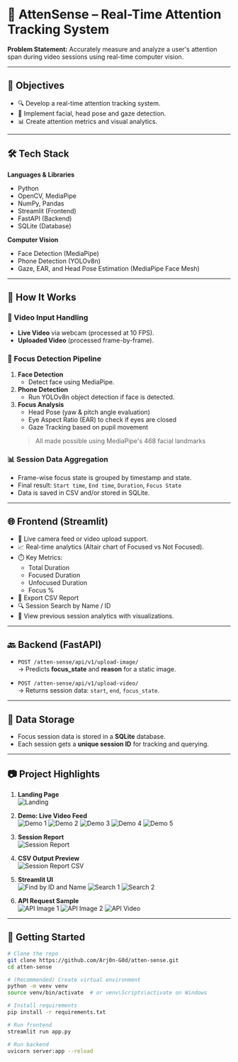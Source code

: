 # 🧠 AttenSense – Real-Time Attention Tracking System

**Problem Statement:** Accurately measure and analyze a user's attention span during video sessions using real-time computer vision.

---

## 🎯 Objectives

- 🔍 Develop a real-time attention tracking system.
- 🧠 Implement facial, head pose and gaze detection.
- 📊 Create attention metrics and visual analytics.

---

## 🛠️ Tech Stack

**Languages & Libraries**
- Python
- OpenCV, MediaPipe
- NumPy, Pandas
- Streamlit (Frontend)
- FastAPI (Backend)
- SQLite (Database)

**Computer Vision**
- Face Detection (MediaPipe)
- Phone Detection (YOLOv8n)
- Gaze, EAR, and Head Pose Estimation (MediaPipe Face Mesh)

---

## 🧠 How It Works

### 🎥 Video Input Handling
- **Live Video** via webcam (processed at 10 FPS).
- **Uploaded Video** (processed frame-by-frame).

### 🧠 Focus Detection Pipeline
1. **Face Detection**  
   - Detect face using MediaPipe.
2. **Phone Detection**  
   - Run YOLOv8n object detection if face is detected.
3. **Focus Analysis**  
   - Head Pose (yaw & pitch angle evaluation)  
   - Eye Aspect Ratio (EAR) to check if eyes are closed  
   - Gaze Tracking based on pupil movement
   > All made possible using MediaPipe's 468 facial landmarks

### 📊 Session Data Aggregation
- Frame-wise focus state is grouped by timestamp and state.
- Final result: `Start time`, `End time`, `Duration`, `Focus State`
- Data is saved in CSV and/or stored in SQLite.

---

## 🌐 Frontend (Streamlit)

- 📸 Live camera feed or video upload support.
- 📈 Real-time analytics (Altair chart of Focused vs Not Focused).
- ⏱️ Key Metrics:
  - Total Duration
  - Focused Duration
  - Unfocused Duration
  - Focus %  
- 📂 Export CSV Report  
- 🔍 Session Search by Name / ID  
- 🧾 View previous session analytics with visualizations.

---

## 🔙 Backend (FastAPI)

- `POST /atten-sense/api/v1/upload-image/`  
  → Predicts **focus_state** and **reason** for a static image.

- `POST /atten-sense/api/v1/upload-video/`  
  → Returns session data: `start`, `end`, `focus_state`.

---

## 💾 Data Storage

- Focus session data is stored in a **SQLite** database.
- Each session gets a **unique session ID** for tracking and querying.

---

## 📷 Project Highlights

1. **Landing Page**  
   ![Landing](assets/landing.png)

2. **Demo: Live Video Feed**  
   ![Demo 1](assets/demo1.png)
   ![Demo 2](assets/demo2.png)
   ![Demo 3](assets/demo3.png)
   ![Demo 4](assets/demo4.png)
   ![Demo 5](assets/demo5.png)

3. **Session Report**  
   ![Session Report](assets/session-report.png)

4. **CSV Output Preview**  
   ![Session Report CSV](assets/session-report-csv.png)

5. **Streamlit UI**  
   ![Find by ID and Name](assets/find-by-id-name.png)
   ![Search 1](assets/search1.png)
   ![Search 2](assets/search2.png)

6. **API Request Sample**  
   ![API Image 1](assets/api-image1.png)
   ![API Image 2](assets/api-image2.png)
   ![API Video](assets/api-video.png)

---

## 🚀 Getting Started

```bash
# Clone the repo
git clone https://github.com/Arj0n-G0d/atten-sense.git
cd atten-sense

# (Recommended) Create virtual environment
python -m venv venv
source venv/bin/activate  # or venv\Scripts\activate on Windows

# Install requirements
pip install -r requirements.txt

# Run frontend
streamlit run app.py

# Run backend
uvicorn server:app --reload
